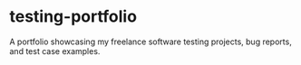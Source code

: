 # testing-portfolio
A portfolio showcasing my freelance software testing projects, bug reports, and test case examples.
